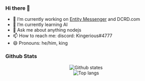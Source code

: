 ### Hi there 👋

- 🔭 I’m currently working on [Entity Messenger](https://entitymessenger.tk) and DCRD.com
- 🌱 I’m currently learning AI
- 💬 Ask me about anything nodejs
- 📫 How to reach me: discord: Kingerious#4777
- 😄 Pronouns: he/him, king

### Github Stats
<p align="center"> 
  <img src="https://github-readme-stats.vercel.app/api?username=MDxWARRIORxOP&count_private=true&show_icons=true&theme=apprentice" alt="Github states"> 
  <br>
  <img src="https://github-readme-stats.vercel.app/api/top-langs/?username=MDxWARRIORxOP&clude_repo=WhoIsDanix.github.io&layout=compact&theme=apprentice" alt="Top langs">
</p>
